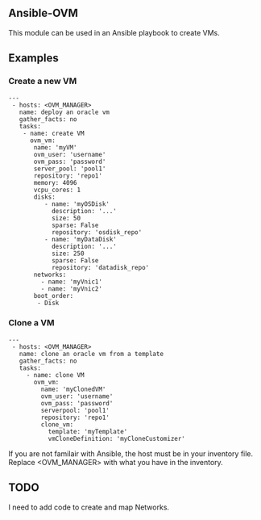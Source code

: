 ## Ansible-OVM ##
This module can be used in an Ansible playbook to create VMs. 

## Examples ##

### Create a new VM ###

```
---
 - hosts: <OVM_MANAGER>
   name: deploy an oracle vm
   gather_facts: no
   tasks:
    - name: create VM
      ovm_vm:
       name: 'myVM'
       ovm_user: 'username'
       ovm_pass: 'password'
       server_pool: 'pool1'
       repository: 'repo1'
       memory: 4096
       vcpu_cores: 1
       disks:
          - name: 'myOSDisk'
            description: '...'
            size: 50
            sparse: False
            repository: 'osdisk_repo'
          - name: 'myDataDisk'
            description: '...'
            size: 250
            sparse: False
            repository: 'datadisk_repo'
       networks:
         - name: 'myVnic1'
         - name: 'myVnic2'
       boot_order:
        - Disk
```

### Clone a VM ###

```
---
 - hosts: <OVM_MANAGER>
   name: clone an oracle vm from a template
   gather_facts: no
   tasks:
     - name: clone VM
       ovm_vm:
         name: 'myClonedVM'
         ovm_user: 'username'
         ovm_pass: 'password'
         serverpool: 'pool1'
         repository: 'repo1'
         clone_vm:
           template: 'myTemplate'
           vmCloneDefinition: 'myCloneCustomizer'
```
        
If you are not familair with Ansible, the host must be in your inventory file. Replace <OVM_MANAGER> with what you have in the inventory.

## TODO ##

I need to add code to create and map Networks.
